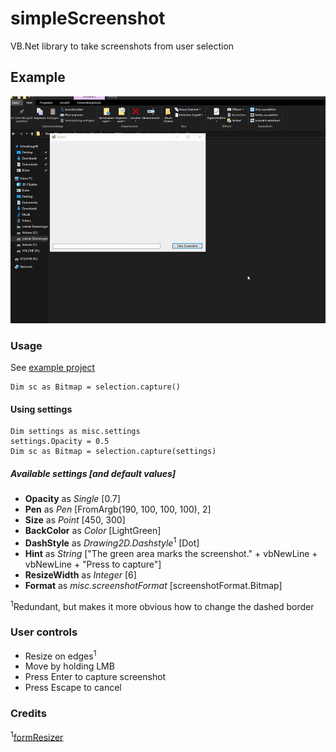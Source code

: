 # simpleScreenshot
VB.Net library to take screenshots from user selection  
  
  
## Example
![preview](preview.gif)

  
### Usage
See [example project](example/Form1.vb)
```
Dim sc as Bitmap = selection.capture()
```

#### Using settings
```
Dim settings as misc.settings
settings.Opacity = 0.5
Dim sc as Bitmap = selection.capture(settings)
```
##### Available settings [and default values]
- **Opacity** as *Single* [0.7]
- **Pen** as *Pen* [FromArgb(190, 100, 100, 100), 2]
- **Size** as *Point* [450, 300]
- **BackColor** as *Color* [LightGreen]
- **DashStyle** as *Drawing2D.Dashstyle*<sup>1</sup> [Dot]
- **Hint** as *String* ["The green area marks the screenshot." + vbNewLine + vbNewLine + "Press <ENTER> to capture"]
- **ResizeWidth** as *Integer* [6]
- **Format** as *misc.screenshotFormat* [screenshotFormat.Bitmap]


<sup>1</sup>Redundant, but makes it more obvious how to change the dashed border
  
### User controls
- Resize on edges<sup>1</sup>
- Move by holding LMB
- Press Enter to capture screenshot
- Press Escape to cancel

  
### Credits  
<sup>1</sup>[formResizer](https://www.vb-paradise.de/index.php/Thread/123876-Windows-Forms-FormBorderStyle-None-Resize/?postID=1075989#post1075989)